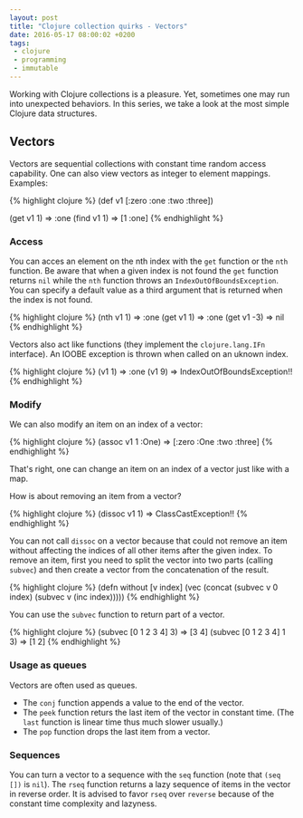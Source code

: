 ```yaml
---
layout: post
title: "Clojure collection quirks - Vectors"
date: 2016-05-17 08:00:02 +0200
tags:
 - clojure
 - programming
 - immutable
---
```


Working with Clojure collections is a pleasure. Yet, sometimes one may run into unexpected behaviors. In this series, we take a look at the most simple Clojure data structures.

## Vectors

Vectors are sequential collections with constant time random access capability. One can also view vectors as integer to element mappings. Examples:

{% highlight clojure %}
(def v1 [:zero :one :two :three])

(get v1 1) => :one
(find v1 1) => [1 :one]
{% endhighlight %}

### Access

You can acces an element on the nth index with the `get` function or the `nth` function. Be aware that when a given index is not found the `get` function returns `nil` while the `nth` function throws an `IndexOutOfBoundsException`. You can specify a default value as a third argument that is returned when the index is not found.

{% highlight clojure %}
(nth v1 1) => :one
(get v1 1) => :one
(get v1 -3) => nil
{% endhighlight %}

Vectors also act like functions (they implement the `clojure.lang.IFn` interface). An IOOBE exception is thrown when called on an uknown index.

{% highlight clojure %}
(v1 1) => :one
(v1 9) => IndexOutOfBoundsException!!
{% endhighlight %}

### Modify

We can also modify an item on an index of a vector:

{% highlight clojure %}
(assoc v1 1 :One) => [:zero :One :two :three]
{% endhighlight %}

That's right, one can change an item on an index of a vector just like with a map.

How is about removing an item from a vector?

{% highlight clojure %}
(dissoc v1 1) => ClassCastException!!
{% endhighlight %}

You can not call `dissoc` on a vector because that could not remove an item without affecting the indices of all other items after the given index. To remove an item, first you need to split the vector into two parts (calling `subvec`) and then create a vector from the concatenation of the result.

{% highlight clojure %}
(defn without [v index]
  (vec (concat 
    (subvec v 0 index) 
    (subvec v (inc index)))))
{% endhighlight %}

You can use the `subvec` function to return part of a vector.

{% highlight clojure %}
(subvec [0 1 2 3 4] 3) => [3 4]
(subvec [0 1 2 3 4] 1 3) => [1 2]
{% endhighlight %}

### Usage as queues

Vectors are often used as queues.

- The `conj` function appends a value to the end of the vector. 
- The `peek` function returs the last item of the vector in constant time. (The `last` function is linear time thus much slower usually.) 
- The `pop` function drops the last item from a vector.

### Sequences

You can turn a vector to a sequence with the `seq` function (note that `(seq [])` is `nil`). The `rseq` function returns a lazy sequence of items in the vector in reverse order. It is advised to favor `rseq` over `reverse` because of the constant time complexity and lazyness.


